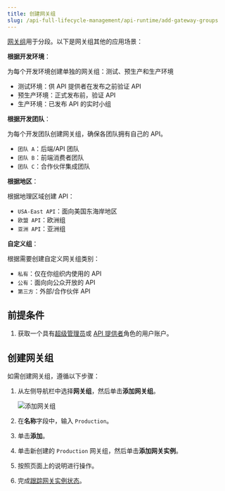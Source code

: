```yaml
---
title: 创建网关组
slug: /api-full-lifecycle-management/api-runtime/add-gateway-groups
---
```


[网关组](../../key-concepts/gateway-groups.md)用于分段。以下是网关组其他的应用场景：

**根据开发环境**：

为每个开发环境创建单独的网关组：测试、预生产和生产环境

- 测试环境：供 API 提供者在发布之前验证 API
- 预生产环境：正式发布前，验证 API
- 生产环境：已发布 API 的实时小组

**根据开发团队**：

为每个开发团队创建网关组，确保各团队拥有自己的 API。

- `团队 A`：后端/API 团队
- `团队 B`：前端消费者团队
- `团队 C`：合作伙伴集成团队

**根据地区**：

根据地理区域创建 API：

- `USA-East API`：面向美国东海岸地区
- `欧盟 API`：欧洲组
- `亚洲 API`：亚洲组

**自定义组**：

根据需要创建自定义网关组类别：

- `私有`：仅在你组织内使用的 API
- `公有`：面向向公众开放的 API 
- `第三方`：外部/合作伙伴 API

## 前提条件

1. 获取一个具有[超级管理员](../../administration/role-based-access-control.md#超级管理员)或 [API 提供者](../../administration/role-based-access-control.md#api提供者)角色的用户账户。

## 创建网关组

如需创建网关组，遵循以下步骤：

1. 从左侧导航栏中选择**网关组**，然后单击**添加网关组**。

    ![添加网关组](https://static.apiseven.com/uploads/2023/12/08/zTO9siFR_add_gateway_group_zh.png)

2. 在**名称**字段中，输入 `Production`。
3. 单击**添加**。
4. 单击新创建的 `Production` 网关组，然后单击**添加网关实例**。
5. 按照页面上的说明进行操作。
6. 完成[跟踪网关实例状态](track-gateway-instance-status.md)。
